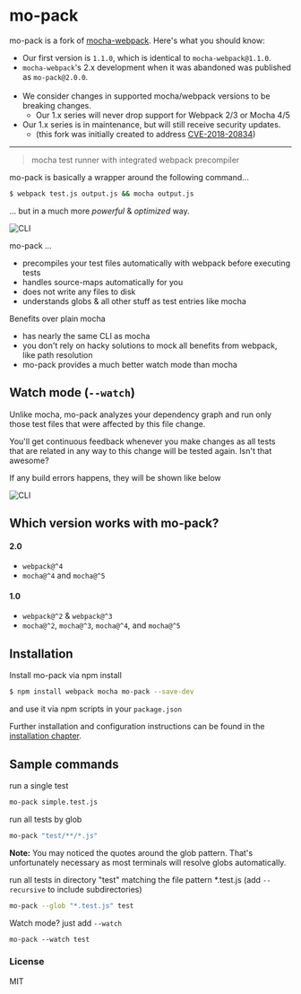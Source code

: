 # mo-pack

mo-pack is a fork of [mocha-webpack](https://github.com/zinserjan/mocha-webpack). Here's what you should know:

* Our first version is `1.1.0`, which is identical to `mocha-webpack@1.1.0`.
* `mocha-webpack`'s 2.x development when it was abandoned was published as `mo-pack@2.0.0`.<br><br>
* We consider changes in supported mocha/webpack versions to be breaking changes.
    * Our 1.x series will never drop support for Webpack 2/3 or Mocha 4/5
* Our 1.x series is in maintenance, but will still receive security updates.
    * (this fork was initially created to address [CVE-2018-20834](https://nvd.nist.gov/vuln/detail/CVE-2018-20834))

---

> mocha test runner with integrated webpack precompiler

mo-pack is basically a wrapper around the following command...
```bash
$ webpack test.js output.js && mocha output.js
```

... but in a much more *powerful* & *optimized* way.

![CLI](./docs/media/cli-test-success.png)

mo-pack ...
- precompiles your test files automatically with webpack before executing tests
- handles source-maps automatically for you
- does not write any files to disk
- understands globs & all other stuff as test entries like mocha

Benefits over plain mocha
- has nearly the same CLI as mocha
- you don't rely on hacky solutions to mock all benefits from webpack, like path resolution
- mo-pack provides a much better watch mode than mocha

## Watch mode (`--watch`)

Unlike mocha, mo-pack analyzes your dependency graph and run only those test files that were affected by this file change.

You'll get continuous feedback whenever you make changes as all tests that are related in any way to this change will be tested again. Isn't that awesome?

If any build errors happens, they will be shown like below

![CLI](./docs/media/cli-compile-failed.png)

## Which version works with mo-pack?

#### 2.0
- `webpack@^4`
- `mocha@^4` and `mocha@^5`

#### 1.0
- `webpack@^2` & `webpack@^3`
- `mocha@^2`, `mocha@^3`, `mocha@^4`, and `mocha@^5`

## Installation

Install mo-pack via npm install
```bash
$ npm install webpack mocha mo-pack --save-dev
```

and use it via npm scripts in your `package.json`

Further installation and configuration instructions can be found in the [installation chapter](./docs/installation/setup.md).

## Sample commands

run a single test

```bash
mo-pack simple.test.js
```

run all tests by glob

```bash
mo-pack "test/**/*.js"
```
**Note:** You may noticed the quotes around the glob pattern. That's unfortunately necessary as most terminals will resolve globs automatically.

run all tests in directory "test" matching the file pattern *.test.js  (add `--recursive` to include subdirectories)

```bash
mo-pack --glob "*.test.js" test
```

Watch mode? just add `--watch`

```
mo-pack --watch test
```

### License

MIT